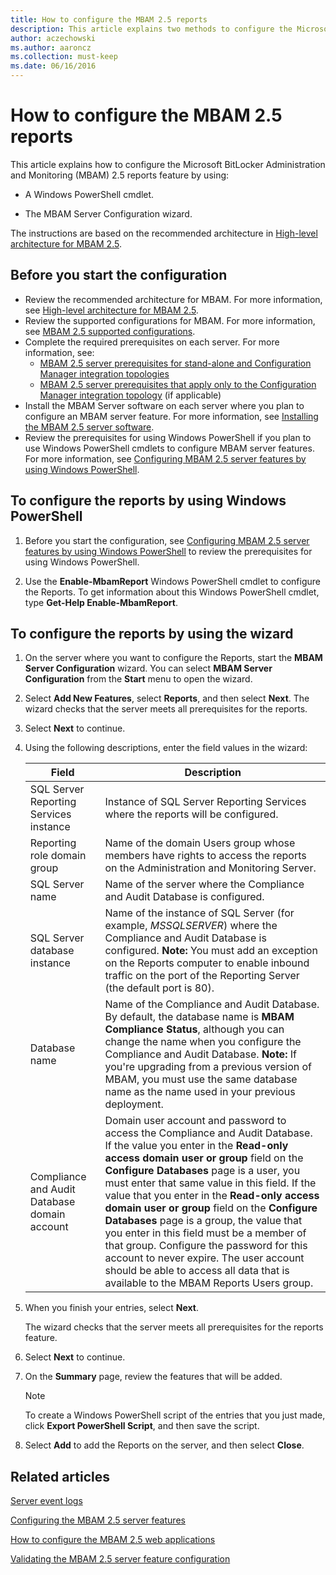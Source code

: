 ```yaml
---
title: How to configure the MBAM 2.5 reports
description: This article explains two methods to configure the Microsoft BitLocker Administration and Monitoring (MBAM) 2.5 reports feature.
author: aczechowski
ms.author: aaroncz
ms.collection: must-keep
ms.date: 06/16/2016
---
```


# How to configure the MBAM 2.5 reports

This article explains how to configure the Microsoft BitLocker Administration and Monitoring (MBAM) 2.5 reports feature by using:

- A Windows PowerShell cmdlet.

- The MBAM Server Configuration wizard.

The instructions are based on the recommended architecture in [High-level architecture for MBAM 2.5](high-level-architecture-for-mbam-25.md).

## Before you start the configuration

- Review the recommended architecture for MBAM. For more information, see [High-level architecture for MBAM 2.5](high-level-architecture-for-mbam-25.md).
- Review the supported configurations for MBAM. For more information, see [MBAM 2.5 supported configurations](mbam-25-supported-configurations.md).
- Complete the required prerequisites on each server. For more information, see:
  - [MBAM 2.5 server prerequisites for stand-alone and Configuration Manager integration topologies](mbam-25-server-prerequisites-for-stand-alone-and-configuration-manager-integration-topologies.md)
  - [MBAM 2.5 server prerequisites that apply only to the Configuration Manager integration topology](mbam-25-server-prerequisites-that-apply-only-to-the-configuration-manager-integration-topology.md) (if applicable)
- Install the MBAM Server software on each server where you plan to configure an MBAM server feature. For more information, see [Installing the MBAM 2.5 server software](installing-the-mbam-25-server-software.md).
- Review the prerequisites for using Windows PowerShell if you plan to use Windows PowerShell cmdlets to configure MBAM server features. For more information, see [Configuring MBAM 2.5 server features by using Windows PowerShell](configuring-mbam-25-server-features-by-using-windows-powershell.md).

## To configure the reports by using Windows PowerShell

1.  Before you start the configuration, see [Configuring MBAM 2.5 server features by using Windows PowerShell](configuring-mbam-25-server-features-by-using-windows-powershell.md) to review the prerequisites for using Windows PowerShell.

2.  Use the **Enable-MbamReport** Windows PowerShell cmdlet to configure the Reports. To get information about this Windows PowerShell cmdlet, type **Get-Help Enable-MbamReport**.

## To configure the reports by using the wizard

1. On the server where you want to configure the Reports, start the **MBAM Server Configuration** wizard. You can select **MBAM Server Configuration** from the **Start** menu to open the wizard.

2. Select **Add New Features**, select **Reports**, and then select **Next**. The wizard checks that the server meets all prerequisites for the reports.

3. Select **Next** to continue.

4. Using the following descriptions, enter the field values in the wizard:

    | Field | Description |
    |--|--|
    | SQL Server Reporting Services instance | Instance of SQL Server Reporting Services where the reports will be configured. |
    | Reporting role domain group | Name of the domain Users group whose members have rights to access the reports on the Administration and Monitoring Server. |
    | SQL Server name | Name of the server where the Compliance and Audit Database is configured. |
    | SQL Server database instance | Name of the instance of SQL Server (for example, *MSSQLSERVER*) where the Compliance and Audit Database is configured. **Note:** You must add an exception on the Reports computer to enable inbound traffic on the port of the Reporting Server (the default port is 80). |
    | Database name | Name of the Compliance and Audit Database. By default, the database name is **MBAM Compliance Status**, although you can change the name when you configure the Compliance and Audit Database. **Note:** If you're upgrading from a previous version of MBAM, you must use the same database name as the name used in your previous deployment. |
    | Compliance and Audit Database domain account | Domain user account and password to access the Compliance and Audit Database. If the value you enter in the **Read-only access domain user or group** field on the **Configure Databases** page is a user, you must enter that same value in this field. If the value that you enter in the **Read-only access domain user or group** field on the **Configure Databases** page is a group, the value that you enter in this field must be a member of that group. Configure the password for this account to never expire. The user account should be able to access all data that is available to the MBAM Reports Users group. |

5. When you finish your entries, select **Next**.

    The wizard checks that the server meets all prerequisites for the reports feature.

6. Select **Next** to continue.

7. On the **Summary** page, review the features that will be added.

    > [!NOTE]
    > To create a Windows PowerShell script of the entries that you just made, click **Export PowerShell Script**, and then save the script.

8. Select **Add** to add the Reports on the server, and then select **Close**.

## Related articles

[Server event logs](server-event-logs.md)

[Configuring the MBAM 2.5 server features](configuring-the-mbam-25-server-features.md)

[How to configure the MBAM 2.5 web applications](how-to-configure-the-mbam-25-web-applications.md)

[Validating the MBAM 2.5 server feature configuration](validating-the-mbam-25-server-feature-configuration.md)
